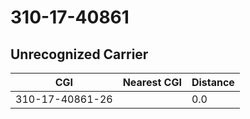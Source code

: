# 310-17-40861
## Unrecognized Carrier


| CGI | Nearest CGI | Distance |
|-----|-------------|----------|
| 310-17-40861-26 |  | 0.0 |
